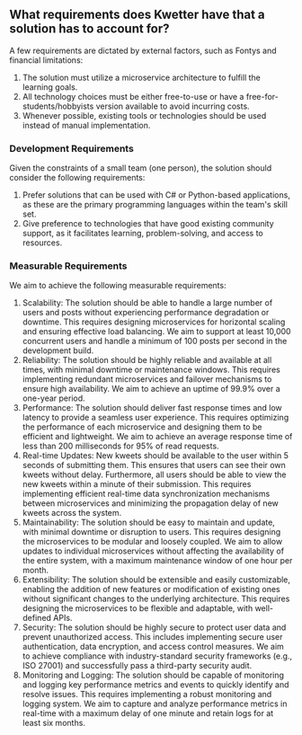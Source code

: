 ## What requirements does Kwetter have that a solution has to account for?

A few requirements are dictated by external factors, such as Fontys and financial limitations:

1. The solution must utilize a microservice architecture to fulfill the learning goals.
2. All technology choices must be either free-to-use or have a free-for-students/hobbyists version available to avoid
   incurring costs.
3. Whenever possible, existing tools or technologies should be used instead of manual implementation.

### Development Requirements

Given the constraints of a small team (one person), the solution should consider the following requirements:

1. Prefer solutions that can be used with C# or Python-based applications, as these are the primary programming
   languages within the team's skill set.
2. Give preference to technologies that have good existing community support, as it facilitates learning,
   problem-solving, and access to resources.

### Measurable Requirements

We aim to achieve the following measurable requirements:

1. Scalability: The solution should be able to handle a large number of users and posts without experiencing performance
   degradation or downtime. This requires designing microservices for horizontal scaling and ensuring effective load
   balancing. We aim to support at least 10,000 concurrent users and handle a minimum of 100 posts per second in the
   development build.
2. Reliability: The solution should be highly reliable and available at all times, with minimal downtime or maintenance
   windows. This requires implementing redundant microservices and failover mechanisms to ensure high availability. We
   aim to achieve an uptime of 99.9% over a one-year period.
3. Performance: The solution should deliver fast response times and low latency to provide a seamless user experience.
   This requires optimizing the performance of each microservice and designing them to be efficient and lightweight. We
   aim to achieve an average response time of less than 200 milliseconds for 95% of read requests.
4. Real-time Updates: New kweets should be available to the user within 5 seconds of submitting them. This ensures that
   users can see their own kweets without delay. Furthermore, all users should be able to view the new kweets within a
   minute of their submission. This requires implementing efficient real-time data synchronization mechanisms between
   microservices and minimizing the propagation delay of new kweets across the system.
5. Maintainability: The solution should be easy to maintain and update, with minimal downtime or disruption to users.
   This requires designing the microservices to be modular and loosely coupled. We aim to allow updates to individual
   microservices without affecting the availability of the entire system, with a maximum maintenance window of one hour
   per month.
6. Extensibility: The solution should be extensible and easily customizable, enabling the addition of new features or
   modification of existing ones without significant changes to the underlying architecture. This requires designing the
   microservices to be flexible and adaptable, with well-defined APIs.
7. Security: The solution should be highly secure to protect user data and prevent unauthorized access. This includes
   implementing secure user authentication, data encryption, and access control measures. We aim to achieve compliance
   with industry-standard security frameworks (e.g., ISO 27001) and successfully pass a third-party security audit.
8. Monitoring and Logging: The solution should be capable of monitoring and logging key performance metrics and events
   to quickly identify and resolve issues. This requires implementing a robust monitoring and logging system. We aim to
   capture and analyze performance metrics in real-time with a maximum delay of one minute and retain logs for at least
   six months.